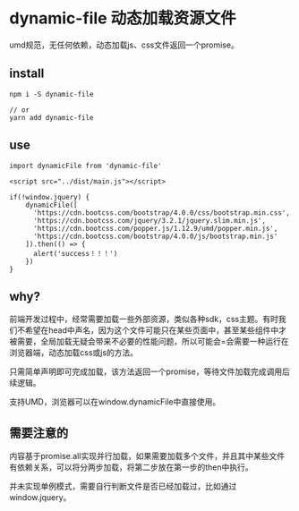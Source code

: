 # dynamic-file 动态加载资源文件

umd规范，无任何依赖，动态加载js、css文件返回一个promise。

## install

```
npm i -S dynamic-file

// or
yarn add dynamic-file
```

## use

```
import dynamicFile from 'dynamic-file'

<script src="../dist/main.js"></script>
  
if(!window.jquery) {
    dynamicFile([
      'https://cdn.bootcss.com/bootstrap/4.0.0/css/bootstrap.min.css',
      'https://cdn.bootcss.com/jquery/3.2.1/jquery.slim.min.js',
      'https://cdn.bootcss.com/popper.js/1.12.9/umd/popper.min.js',
      'https://cdn.bootcss.com/bootstrap/4.0.0/js/bootstrap.min.js'
    ]).then(() => {
      alert('success！！！')
    })
}
```

## why?

前端开发过程中，经常需要加载一些外部资源，类似各种sdk，css主题。有时我们不希望在head中声名，因为这个文件可能只在某些页面中，甚至某些组件中才被需要，全局加载无疑会带来不必要的性能问题，所以可能会=会需要一种运行在浏览器端，动态加载css或js的方法。

只需简单声明即可完成加载，该方法返回一个promise，等待文件加载完成调用后续逻辑。

支持UMD，浏览器可以在window.dynamicFile中直接使用。

## 需要注意的

内容基于promise.all实现并行加载，如果需要加载多个文件，并且其中某些文件有依赖关系，可以将分两步加载，将第二步放在第一步的then中执行。

并未实现单例模式，需要自行判断文件是否已经加载过，比如通过window.jquery。

